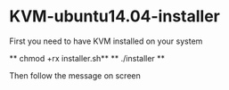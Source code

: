 # KVM-ubuntu14.04-installer

First you need to have KVM installed on your system

** chmod +rx installer.sh**
** ./installer **

Then follow the message on screen
